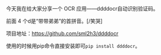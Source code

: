 今天我在给大家分享一个 OCR 应用——ddddocr自动识别验证码。

前面 4 个d是“带带弟弟”的首拼音。[/笑哭]

项目地址：https://github.com/sml2h3/ddddocr

使用的时候用pip命令直接安装即可`pip install ddddocr`。

